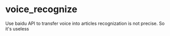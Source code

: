 # voice_recognize
Use baidu API to transfer voice into articles
recognization is not precise. So it's useless

